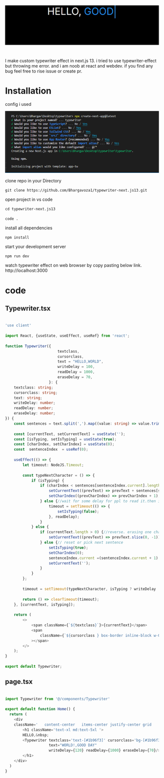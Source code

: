 <p align="center">
  <img src="./gitresource/efect.gif" />
</p>
  
 
# 

I make custom typewriter effect in next.js 13. i tried to use typewriter-effect but throwing me error.
and i am noob at react and webdev. if you find any bug feel free to rise issue or create pr.

# Installation

config i used
<p align="center">
  <img src="./gitresource/config.png" />
</p>

clone repo in your Directory
```
git clone https://github.com/Bhargavoza1/typewriter-next.js13.git
```

open project in vs code 
``` 
cd typewriter-next.js13

code .
```

install all dependencies
```
npm install
```

start your development server
```
npm run dev
```
watch typewriter effect on web browser by copy pasting below link.
http://localhost:3000



# code 

## Typewriter.tsx
```typescript

'use client'

import React, {useState, useEffect, useRef} from 'react';

function Typewriter({
                        textclass,
                        cursorclass,
                        text = "HELLO,WORLD",
                        writeDelay = 100,
                        readDelay = 1000,
                        eraseDelay = 70,
                    }: {
    textclass: string;
    cursorclass: string;
    text: string;
    writeDelay: number;
    readDelay: number;
    eraseDelay: number;
}) {
    const sentences = text.split(',').map((value: string) => value.trim());

    const [currentText, setCurrentText] = useState('');
    const [isTyping, setIsTyping] = useState(true);
    const [charIndex, setCharIndex] = useState(0);
    const  sentenceIndex  = useRef(0);

    useEffect(() => {
        let timeout: NodeJS.Timeout;

        const typeNextCharacter = () => {
            if (isTyping) {
                if (charIndex < sentences[sentenceIndex.current].length) {//write character per delay
                    setCurrentText((prevText) => prevText + sentences[sentenceIndex.current][charIndex]);
                    setCharIndex((prevCharIndex) => prevCharIndex + 1);
                } else {//wait for some delay for ppl to read it.then it will start revers order
                    timeout = setTimeout(() => {
                        setIsTyping(false);
                    }, readDelay);
                }
            } else {
                if (currentText.length > 0) {//reverse. erasing one character per delay
                    setCurrentText((prevText) => prevText.slice(0, -1));
                } else {// reset or pick next sentence
                    setIsTyping(true);
                    setCharIndex(0);
                    sentenceIndex.current =(sentenceIndex.current + 1) % sentences.length; //this will help not to use one more if else
                    setCurrentText('');
                }
            }
        };

        timeout = setTimeout(typeNextCharacter, isTyping ? writeDelay : eraseDelay);

        return () => clearTimeout(timeout);
    }, [currentText, isTyping]);

    return (
        <>
            <span className={`${textclass}`}>{currentText}</span>
            <span
                className={`${cursorclass } box-border inline-block w-0.5 md:w-1 h-7 md:ml-1 -mb-1.5 md:-mb-4 md:h-16 animate-typing will-change-transform`}
            ></span>
        </>
    );
}

export default Typewriter;

```

## page.tsx
```typescript

import Typewriter from '@/components/Typewriter'
 
export default function Home() {
  return (
    <div
    className='   content-center   items-center justify-center grid     place-items-center '>
        <h1 className='text-xl md:text-5xl '>
        HELLO,&nbsp;
        <Typewriter textclass='text-[#1b96f3]' cursorclass='bg-[#1b96f3]'
                    text="WORLD!,GOOD DAY"
                    writeDelay={120} readDelay={1000} eraseDelay={70}/>
        </h1>
    </div>
  )
}
```

